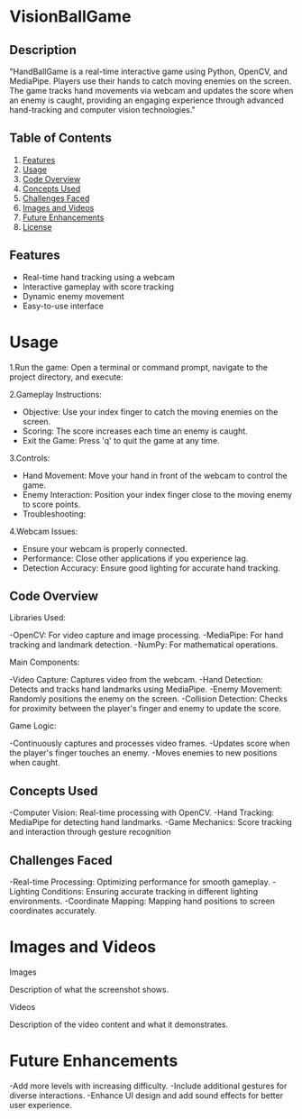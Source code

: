 # VisionBallGame

##  Description
"HandBallGame is a real-time interactive game using Python, OpenCV, and MediaPipe. Players use their hands to catch moving enemies on the screen. The game tracks hand movements via webcam and updates the score when an enemy is caught, providing an engaging experience through advanced hand-tracking and computer vision technologies."

## Table of Contents

1. [Features](#features)
2. [Usage](#usage)
3. [Code Overview](#code-overview)
4. [Concepts Used](#concepts-used)
5. [Challenges Faced](#challenges-faced)
6. [Images and Videos](#images-and-videos)
7. [Future Enhancements](#future-enhancements)
8. [License](#license)

## Features

- Real-time hand tracking using a webcam
- Interactive gameplay with score tracking
- Dynamic enemy movement
- Easy-to-use interface

# Usage

1.Run the game:
  Open a terminal or command prompt, navigate to the project directory, and execute:

2.Gameplay Instructions:
 - Objective: Use your index finger to catch the moving enemies on the screen.
 - Scoring: The score increases each time an enemy is caught.
 - Exit the Game: Press 'q' to quit the game at any time.

3.Controls:
 - Hand Movement: Move your hand in front of the webcam to control the game.
 - Enemy Interaction: Position your index finger close to the moving enemy to score points.
 - Troubleshooting:

4.Webcam Issues:
 - Ensure your webcam is properly connected.
 - Performance: Close other applications if you experience lag.
 - Detection Accuracy: Ensure good lighting for accurate hand tracking.

##  Code Overview
Libraries Used:

 -OpenCV: For video capture and image processing.
 -MediaPipe: For hand tracking and landmark detection.
 -NumPy: For mathematical operations.

Main Components:

 -Video Capture: Captures video from the webcam.
 -Hand Detection: Detects and tracks hand landmarks using MediaPipe.
 -Enemy Movement: Randomly positions the enemy on the screen.
 -Collision Detection: Checks for proximity between the player's finger and enemy to update the score.

Game Logic:

 -Continuously captures and processes video frames.
 -Updates score when the player's finger touches an enemy.
 -Moves enemies to new positions when caught.


## Concepts Used

 -Computer Vision: Real-time processing with OpenCV.
 -Hand Tracking: MediaPipe for detecting hand landmarks.
 -Game Mechanics: Score tracking and interaction through gesture recognition

## Challenges Faced

 -Real-time Processing: Optimizing performance for smooth gameplay.
 -Lighting Conditions: Ensuring accurate tracking in different lighting environments.
 -Coordinate Mapping: Mapping hand positions to screen coordinates accurately.


# Images and Videos
Images

Description of what the screenshot shows.


Videos

Description of the video content and what it demonstrates.


# Future Enhancements
-Add more levels with increasing difficulty.
-Include additional gestures for diverse interactions.
-Enhance UI design and add sound effects for better user experience.





